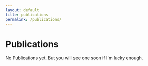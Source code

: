 ```yaml
---
layout: default
title: publications
permalink: /publications/
---
```


<h1>Publications</h1>
<p>No Publications yet. But you will see one soon if I'm lucky enough.</p>